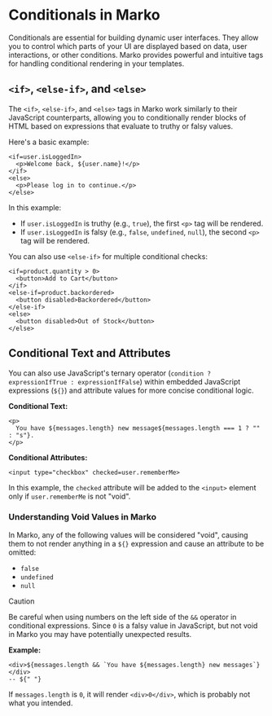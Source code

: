 # Conditionals in Marko

Conditionals are essential for building dynamic user interfaces. They allow you to control which parts of your UI are displayed based on data, user interactions, or other conditions. Marko provides powerful and intuitive tags for handling conditional rendering in your templates.

## `<if>`, `<else-if>`, and `<else>`

The `<if>`, `<else-if>`, and `<else>` tags in Marko work similarly to their JavaScript counterparts, allowing you to conditionally render blocks of HTML based on expressions that evaluate to truthy or falsy values.

Here's a basic example:

```marko
<if=user.isLoggedIn>
  <p>Welcome back, ${user.name}!</p>
</if>
<else>
  <p>Please log in to continue.</p>
</else>
```

In this example:

- If `user.isLoggedIn` is truthy (e.g., `true`), the first `<p>` tag will be rendered.
- If `user.isLoggedIn` is falsy (e.g., `false`, `undefined`, `null`), the second `<p>` tag will be rendered.

You can also use `<else-if>` for multiple conditional checks:

```marko
<if=product.quantity > 0>
  <button>Add to Cart</button>
</if>
<else-if=product.backordered>
  <button disabled>Backordered</button>
</else-if>
<else>
  <button disabled>Out of Stock</button>
</else>
```

<!--
### `<show>`: Conditionally Showing or Hiding Elements

While the `<if>` tag controls whether an element is rendered or not, the `<show>` tag provides a way to conditionally **show** or **hide** an element that's always present in the DOM. This is useful for situations where you need to manipulate an element's visibility without completely removing and re-adding it to the DOM.

```marko
<show=showModal>
  <div>
    I'm a modal!
  </div>
</show>
```

In this example, the `div` element will always be rendered, but its visibility will be controlled by the value of the `showModal` variable.
-->

## Conditional Text and Attributes

You can also use JavaScript's ternary operator (`condition ? expressionIfTrue : expressionIfFalse`) within embedded JavaScript expressions (`${}`) and attribute values for more concise conditional logic.

**Conditional Text:**

```marko
<p>
  You have ${messages.length} new message${messages.length === 1 ? "" : "s"}.
</p>
```

**Conditional Attributes:**

```marko
<input type="checkbox" checked=user.rememberMe>
```

In this example, the `checked` attribute will be added to the `<input>` element only if `user.rememberMe` is not "void".

### Understanding Void Values in Marko

In Marko, any of the following values will be considered "void", causing them to not render anything in a `${}` expression and cause an attribute to be omitted:

- `false`
- `undefined`
- `null`

> [!CAUTION]
> Be careful when using numbers on the left side of the `&&` operator in conditional expressions. Since `0` is a falsy value in JavaScript, but not void in Marko you may have potentially unexpected results.
>
> **Example:**
>
> ```marko
> <div>${messages.length && `You have ${messages.length} new messages`}</div>
> -- ${" "}
> ```
>
> If `messages.length` is `0`, it will render `<div>0</div>`, which is probably not what you intended.
